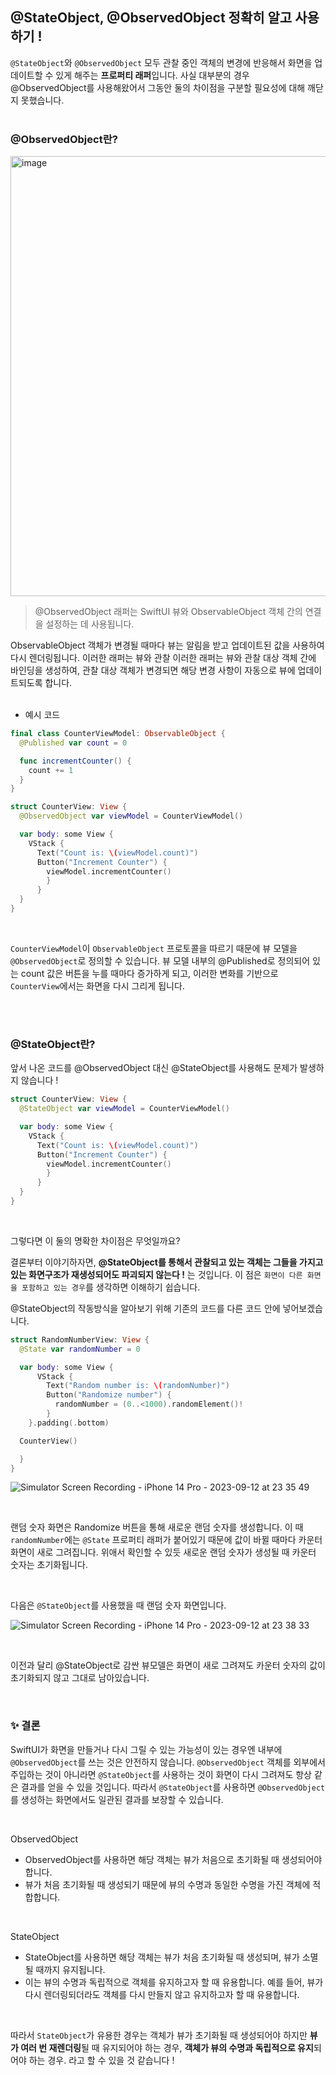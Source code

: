 ## @StateObject, @ObservedObject 정확히 알고 사용하기 !

`@StateObject`와 `@ObservedObject` 모두 관찰 중인 객체의 변경에 반응해서 화면을 업데이트할 수 있게 해주는 **프로퍼티 래퍼**입니다. 사실 대부분의 경우 @ObservedObject를 사용해왔어서 그동안 둘의 차이점을 구분할 필요성에 대해 깨닫지 못했습니다.
</br>
</br>

### @ObservedObject란?

<img width="704" alt="image" src="https://github.com/GYURI-PARK/TIL_iOS/assets/93391058/033eef65-92a3-490f-a74a-db1b6b7199be">

> @ObservedObject 래퍼는 SwiftUI 뷰와 ObservableObject 객체 간의 연결을 설정하는 데 사용됩니다. </br>

ObservableObject 객체가 변경될 때마다 뷰는 알림을 받고 업데이트된 값을 사용하여 다시 렌더링됩니다. 이러한 래퍼는 뷰와 관찰 이러한 래퍼는 뷰와 관찰 대상 객체 간에 바인딩을 생성하여, 관찰 대상 객체가 변경되면 해당 변경 사항이 자동으로 뷰에 업데이트되도록 합니다.
</br>
</br>

- 예시 코드

```swift
final class CounterViewModel: ObservableObject {
  @Published var count = 0

  func incrementCounter() {
    count += 1
  }
}

struct CounterView: View {
  @ObservedObject var viewModel = CounterViewModel()

  var body: some View {
    VStack {
      Text("Count is: \(viewModel.count)")
      Button("Increment Counter") {
        viewModel.incrementCounter()
        }
      }
  }
}
```
</br>

`CounterViewModel`이 `ObservableObject` 프로토콜을 따르기 때문에 뷰 모델을 `@ObservedObject`로 정의할 수 있습니다.
뷰 모델 내부의 @Published로 정의되어 있는 count 값은 버튼을 누를 때마다 증가하게 되고, 이러한 변화를 기반으로 `CounterView`에서는 화면을 다시 그리게 됩니다.

</br>
</br>

### @StateObject란?

앞서 나온 코드를 @ObservedObject 대신 @StateObject를 사용해도 문제가 발생하지 않습니다 ! </br>

```swift
struct CounterView: View {
  @StateObject var viewModel = CounterViewModel()

  var body: some View {
    VStack {
      Text("Count is: \(viewModel.count)")
      Button("Increment Counter") {
        viewModel.incrementCounter()
        }
      }
  }
}
```
</br>

그렇다면 이 둘의 명확한 차이점은 무엇일까요? </br>

결론부터 이야기하자면, **@StateObject를 통해서 관찰되고 있는 객체는 그들을 가지고 있는 화면구조가 재생성되어도 파괴되지 않는다 !** 는 것입니다.
이 점은 `화면이 다른 화면을 포함하고 있는 경우`를 생각하면 이해하기 쉽습니다. </br>

@StateObject의 작동방식을 알아보기 위해 기존의 코드를 다른 코드 안에 넣어보겠습니다. </br>

```swift
struct RandomNumberView: View {
  @State var randomNumber = 0

  var body: some View {
      VStack {
        Text("Random number is: \(randomNumber)")
        Button("Randomize number") {
          randomNumber = (0..<1000).randomElement()!
        }
    }.padding(.bottom)

  CounterView()

  }
}
```
![Simulator Screen Recording - iPhone 14 Pro - 2023-09-12 at 23 35 49](https://github.com/GYURI-PARK/TIL_iOS/assets/93391058/1d9cb373-86e0-40d0-9ebe-1cf081c04b8f)

</br>

랜덤 숫자 화면은 Randomize 버튼을 통해 새로운 랜덤 숫자를 생성합니다. 이 때 `randomNumber`에는 `@State` 프로퍼티 래퍼가 붙어있기 때문에 값이 바뀔 때마다 카운터 화면이 새로 그려집니다.
위애서 확인할 수 있듯 새로운 랜덤 숫자가 생성될 때 카운터 숫자는 초기화됩니다.

</br>

다음은 `@StateObject`를 사용했을 때 랜덤 숫자 화면입니다.

![Simulator Screen Recording - iPhone 14 Pro - 2023-09-12 at 23 38 33](https://github.com/GYURI-PARK/TIL_iOS/assets/93391058/79777b0c-528e-4dd8-b157-9bf83474747b)

</br>

이전과 달리 @StateObject로 감싼 뷰모델은 화면이 새로 그려져도 카운터 숫자의 값이 초기화되지 않고 그대로 남아있습니다. 

</br>

### ✨ 결론

SwiftUI가 화면을 만들거나 다시 그릴 수 있는 가능성이 있는 경우엔 내부에 `@ObservedObject`를 쓰는 것은 안전하지 않습니다. `@ObservedObject` 객체를 외부에서 주입하는 것이 아니라면 `@StateObject`를 사용하는 것이 화면이 다시 그려져도 항상 같은 결과를 얻을 수 있을 것입니다.
따라서 `@StateObject`를 사용하면 `@ObservedObject`를 생성하는 화면에서도 일관된 결과를 보장할 수 있습니다.

</br>

ObservedObject
- ObservedObject를 사용하면 해당 객체는 뷰가 처음으로 초기화될 때 생성되어야 합니다.
- 뷰가 처음 초기화될 때 생성되기 때문에 뷰의 수명과 동일한 수명을 가진 객체에 적합합니다.

</br>

StateObject
- StateObject를 사용하면 해당 객체는 뷰가 처음 초기화될 때 생성되며, 뷰가 소멸될 때까지 유지됩니다.
- 이는 뷰의 수명과 독립적으로 객체를 유지하고자 할 때 유용합니다. 예를 들어, 뷰가 다시 렌더링되더라도 객체를 다시 만들지 않고 유지하고자 할 때 유용합니다.

</br>

따라서 `StateObject`가 유용한 경우는 객체가 뷰가 초기화될 때 생성되어야 하지만 **뷰가 여러 번 재렌더링**될 때 유지되어야 하는 경우, **객체가 뷰의 수명과 독립적으로 유지**되어야 하는 경우. 라고 할 수 있을 것 같습니다 !
